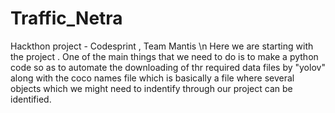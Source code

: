 # Traffic_Netra
Hackthon project - Codesprint , Team Mantis \n
Here we are starting with the project .
One of the main things that we need to do is to make a python code so as to automate the downloading of thr required data files by "yolov" along with the coco names file which is basically a file where several objects which we might need to indentify through our project can be identified.
